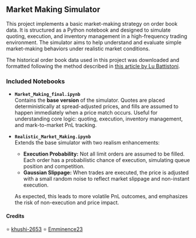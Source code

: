 ## Market Making Simulator
This project implements a basic market-making strategy on order book data. It is structured as a Python notebook and designed to simulate quoting, execution, and inventory management in a high-frequency trading environment. The simulator aims to help understand and evaluate simple market-making behaviors under realistic market conditions.

The historical order book data used in this project was downloaded and formatted following the method described in [this article by Lu Battistoni](https://medium.com/@lu.battistoni/how-to-download-and-format-free-historical-order-book-dataset-16b3a84a8e0e).

### Included Notebooks
- **`Market_Making_final.ipynb`**  
  Contains the **base version** of the simulator. Quotes are placed deterministically at spread-adjusted prices, and fills are assumed to happen immediately when a price match occurs. Useful for understanding core logic: quoting, execution, inventory management, and mark-to-market PnL tracking.

- **`Realistic_Market_Making.ipynb`**  
  Extends the base simulator with two realism enhancements:
  - **Execution Probability:** Not all limit orders are assumed to be filled. Each order has a probabilistic chance of execution, simulating queue position and competition.
  - **Gaussian Slippage:** When trades are executed, the price is adjusted with a small random noise to reflect market slippage and non-instant execution.
  
  As expected, this leads to more volatile PnL outcomes, and emphasizes the risk of non-execution and price impact. 

#### Credits
:star: [khushi-2653](https://github.com/khushi-2653)
:star: [Emminence23](https://github.com/Emminence23)
